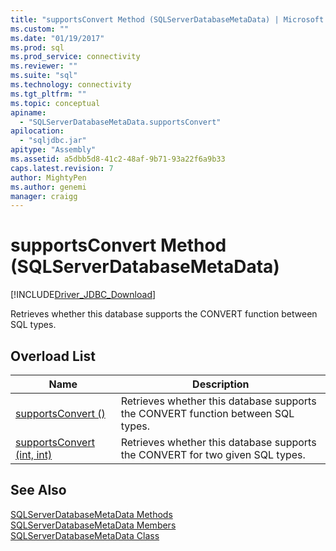 ```yaml
---
title: "supportsConvert Method (SQLServerDatabaseMetaData) | Microsoft Docs"
ms.custom: ""
ms.date: "01/19/2017"
ms.prod: sql
ms.prod_service: connectivity
ms.reviewer: ""
ms.suite: "sql"
ms.technology: connectivity
ms.tgt_pltfrm: ""
ms.topic: conceptual
apiname: 
  - "SQLServerDatabaseMetaData.supportsConvert"
apilocation: 
  - "sqljdbc.jar"
apitype: "Assembly"
ms.assetid: a5dbb5d8-41c2-48af-9b71-93a22f6a9b33
caps.latest.revision: 7
author: MightyPen
ms.author: genemi
manager: craigg
---
```

# supportsConvert Method (SQLServerDatabaseMetaData)
[!INCLUDE[Driver_JDBC_Download](../../../includes/driver_jdbc_download.md)]

  Retrieves whether this database supports the CONVERT function between SQL types.  
  
## Overload List  
  
|Name|Description|  
|----------|-----------------|  
|[supportsConvert ()](../../../connect/jdbc/reference/supportsconvert-method.md)|Retrieves whether this database supports the CONVERT function between SQL types.|  
|[supportsConvert (int, int)](../../../connect/jdbc/reference/supportsconvert-method-int-int.md)|Retrieves whether this database supports the CONVERT for two given SQL types.|  
  
## See Also  
 [SQLServerDatabaseMetaData Methods](../../../connect/jdbc/reference/sqlserverdatabasemetadata-methods.md)   
 [SQLServerDatabaseMetaData Members](../../../connect/jdbc/reference/sqlserverdatabasemetadata-members.md)   
 [SQLServerDatabaseMetaData Class](../../../connect/jdbc/reference/sqlserverdatabasemetadata-class.md)  
  
  
